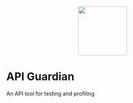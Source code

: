 <p align="center">
<br>
<img height="128" src="https://raw.githubusercontent.com/coci/API-Guardian/main/assets/logo.png" width="128">
</p>

# API Guardian
An API tool for testing and profiling

